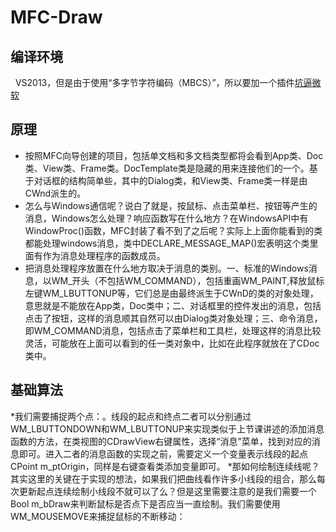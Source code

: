 MFC-Draw
==========
编译环境
----------
   VS2013，但是由于使用“多字节字符编码（MBCS）”，所以要加一个插件[坑逼微软](http://http://blog.csdn.net/shuaihj/article/details/17071351)

原理
----------
* 按照MFC向导创建的项目，包括单文档和多文档类型都将会看到App类、Doc类、View类、Frame类。DocTemplate类是隐藏的用来连接他们的一个。基于对话框的结构简单些，其中的Dialog类，和View类、Frame类一样是由CWnd派生的。
* 怎么与Windows通信呢？说白了就是，按鼠标、点击菜单栏、按钮等产生的消息，Windows怎么处理？响应函数写在什么地方？在WindowsAPI中有WindowProc()函数，MFC封装了看不到了之后呢？实际上上面你能看到的类都能处理windows消息，类中DECLARE_MESSAGE_MAP()宏表明这个类里面有作为消息处理程序的函数成员。
 * 把消息处理程序放置在什么地方取决于消息的类别。一、标准的Windows消息，以WM_开头（不包括WM_COMMAND），包括重画WM_PAINT,释放鼠标左键WM_LBUTTONUP等，它们总是由最终派生于CWnD的类的对象处理，意思就是不能放在App类，Doc类中；二、对话框里的控件发出的消息，包括点击了按钮，这样的消息顺其自然可以由Dialog类对象处理；三、命令消息，即WM_COMMAND消息，包括点击了菜单栏和工具栏，处理这样的消息比较灵活，可能放在上面可以看到的任一类对象中，比如在此程序就放在了CDoc类中。
 
基础算法
-----------
 *我们需要捕捉两个点：。线段的起点和终点二者可以分别通过WM_LBUTTONDOWN和WM_LBUTTONUP来实现类似于上节课讲述的添加消息函数的方法，在类视图的CDrawView右键属性，选择“消息”菜单，找到对应的消息即可。进入二者的消息函数的实现之前，需要定义一个变量表示线段的起点CPoint m_ptOrigin，同样是右键查看类添加变量即可。
 *那如何绘制连续线呢？其实这里的关键在于实现的想法，如果我们把曲线看作许多小线段的组合，那么每次更新起点连续绘制小线段不就可以了么？但是这里需要注意的是我们需要一个Bool m_bDraw来判断鼠标是否点下是否应当一直绘制。我们需要使用WM_MOUSEMOVE来捕捉鼠标的不断移动：   
